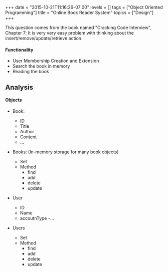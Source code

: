 +++
date = "2015-10-21T11:16:26-07:00"
levels = []
tags = ["Object Oriented Programming"]
title = "Online Book Reader System"
topics = ["Design"]
+++

This question comes from the book named "Cracking Code Interview", Chapter 7; It is very very easy problem with thinking about the insert/remove/update/retrieve action.

<!--more-->
#### Functionality

- User Membership Creation and Extension
- Search the book in memory
- Reading the book

## Analysis

#### Objects
- Book: 
	- ID
	- Title
	- Author
	- Content
	- ...

- Books: (In-memory storage for many book objects)
	- Set<Book>
	- Method
		- find
		- add
		- delete
		- update

- User
	- ID
	- Name
	- accoutnType
	-...

- Users
	- Set<User>
	- Method
		- find
		- add
		- delete
		- update



